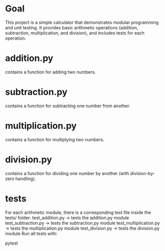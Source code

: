 # Goal
This project is a simple calculator that demonstrates modular programming and unit testing. It provides basic arithmetic operations (addition, subtraction, multiplication, and division), and includes tests for each operation.

# addition.py
contains a function for adding two numbers.

# subtraction.py
contains a function for subtracting one number from another.


# multiplication.py
contains a function for multiplying two numbers.


# division.py
contains a function for dividing one number by another (with division-by-zero handling).

# tests
For each arithmetic module, there is a corresponding test file inside the tests/ folder:
test_addition.py → tests the addition.py module
test_subtraction.py → tests the subtraction.py module
test_multiplication.py → tests the multiplication.py module
test_division.py → tests the division.py module
Run all tests with:

pytest